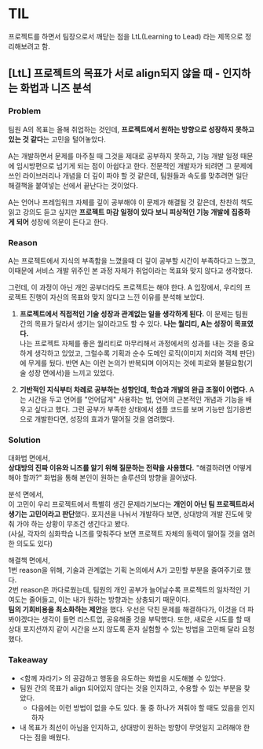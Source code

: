 # TIL

프로젝트를 하면서 팀장으로서 깨닫는 점을 LtL(Learning to Lead) 라는 제목으로 정리해보려고 함.

## [LtL] 프로젝트의 목표가 서로 align되지 않을 때 - 인지하는 화법과 니즈 분석

### Problem

팀원 A의 목표는 올해 취업하는 것인데, **프로젝트에서 원하는 방향으로 성장하지 못하고 있는 것 같다**는 고민을 털어놓았다.

A는 개발하면서 문제를 마주칠 때 그것을 제대로 공부하지 못하고, 기능 개발 일정 때문에 임시방편으로 넘기게 되는 점이 아쉽다고 한다. 전문적인 개발자가 되려면 그 문제에 쓰인 라이브러리나 개념을 더 깊이 파야 할 것 같은데, 팀원들과 속도를 맞추려면 일단 해결책을 붙여넣는 선에서 끝난다는 것이었다.

A는 언어나 프레임워크 자체를 깊이 공부해야 이 문제가 해결될 것 같은데, 찬찬히 책도 읽고 강의도 듣고 싶지만 **프로젝트 마감 일정이 있다 보니 피상적인 기능 개발에 집중하게 되어** 성장에 의문이 든다고 한다.

### Reason

A는 프로젝트에서 지식의 부족함을 느꼈을때 더 깊이 공부할 시간이 부족하다고 느꼈고, 이때문에 서비스 개발 위주인 본 과정 자체가 취업이라는 목표와 맞지 않다고 생각했다.

그런데, 이 과정이 아닌 개인 공부더라도 프로젝트는 해야 한다. A 입장에서, 우리의 프로젝트 진행이 자신의 목표와 맞지 않다고 느낀 이유를 분석해 보았다.

1. **프로젝트에서 직접적인 기술 성장과 관계없는 일을 생각하게 된다.**
이 문제는 팀원 간의 목표가 달라서 생기는 일이라고도 할 수 있다. **나는 퀄리티, A는 성장이 목표였다.** <br> 
나는 프로젝트 자체를 좋은 퀄리티로 마무리해서 과정에서의 성과를 내는 것을 중요하게 생각하고 있었고, 그럴수록 기획과 순수 도메인 로직(이미지 처리와 객체 판단)에 무게를 뒀다. 반면 A는 이런 논의가 반복되며 이어지는 것에 피로와 불필요함(기술 성장 면에서)을 느끼고 있었다.

2. **기반적인 지식부터 차례로 공부하는 성향인데, 학습과 개발의 완급 조절이 어렵다.**
A는 시간을 두고 언어를 "언어답게" 사용하는 법, 언어의 근본적인 개념과 기능을 배우고 싶다고 했다. 그런 공부가 부족한 상태에서 샘플 코드를 보며 기능만 임기응변으로 개발한다면, 성장의 효과가 떨어질 것을 염려했다.

### Solution

대화법 면에서, <br>
**상대방의 진짜 이유와 니즈를 알기 위해 질문하는 전략을 사용했다.** "해결하려면 어떻게 해야 할까?" 화법을 통해 본인이 원하는 솔루션의 방향을 끌어냈다.

분석 면에서, <br>
이 고민이 우리 프로젝트에서 특별히 생긴 문제라기보다는 **개인이 아닌 팀 프로젝트라서 생기는 고민이라고 판단**했다. 포지션을 나눠서 개발하다 보면, 상대방의 개발 진도에 맞춰 가야 하는 상황이 무조건 생긴다고 봤다. <br> 
(사실, 각자의 심화학습 니즈를 맞춰주다 보면 프로젝트 자체의 동력이 떨어질 것을 염려한 의도도 있다) 

해결책 면에서, <br>
1번 reason을 위해, 기술과 관계없는 기획 논의에서 A가 고민할 부분을 줄여주기로 했다. <br>
2번 reason은 까다로웠는데, 팀원의 개인 공부가 늘어날수록 프로젝트의 일차적인 기여도는 줄어들고, 이는 내가 원하는 방향과는 상충되기 때문이다. <br>
**팀의 기회비용을 최소화하는 제안**을 했다. 우선은 닥친 문제를 해결하다가, 이것을 더 파봐야겠다는 생각이 들면 리스트업, 공유해줄 것을 부탁했다. 또한, 새로운 시도를 할 때 상대 포지션까지 같이 시간을 쓰지 않도록 혼자 실험할 수 있는 방법을 고민해 달라 요청했다.

### Takeaway

- <함께 자라기> 의 공감하고 행동을 유도하는 화법을 시도해볼 수 있었다.
- 팀원 간의 목표가 align 되어있지 않다는 것을 인지하고, 수용할 수 있는 부분을 찾았다.
	- 다음에는 이런 방법이 없을 수도 있다. 둘 중 하나가 져줘야 할 때도 있음을 인지하자
- 내 목표가 최선이 아님을 인지하고, 상대방이 원하는 방향이 무엇일지 고려해야 한다는 점을 배웠다.